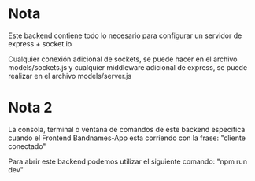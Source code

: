 # Nota
Este backend contiene todo lo necesario para configurar un servidor de express + socket.io

Cualquier conexión adicional de sockets, se puede hacer en el archivo models/sockets.js y cualquier middleware adicional de express, se puede realizar en el archivo models/server.js

# Nota 2
La consola, terminal o ventana de comandos de este backend especifica cuando el Frontend Bandnames-App esta corriendo con la frase: "cliente conectado"

Para abrir este backend podemos utilizar el siguiente comando: "npm run dev"